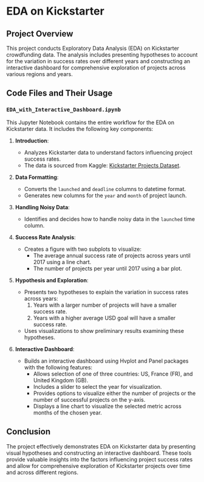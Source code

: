 # EDA on Kickstarter

## Project Overview

This project conducts Exploratory Data Analysis (EDA) on Kickstarter crowdfunding data. The analysis includes presenting hypotheses to account for the variation in success rates over different years and constructing an interactive dashboard for comprehensive exploration of projects across various regions and years.

## Code Files and Their Usage

### `EDA_with_Interactive_Dashboard.ipynb`
This Jupyter Notebook contains the entire workflow for the EDA on Kickstarter data. It includes the following key components:

1. **Introduction**:
   - Analyzes Kickstarter data to understand factors influencing project success rates.
   - The data is sourced from Kaggle: [Kickstarter Projects Dataset](https://www.kaggle.com/datasets/kemical/kickstarter-projects?resource=download).

2. **Data Formatting**:
   - Converts the `launched` and `deadline` columns to datetime format.
   - Generates new columns for the `year` and `month` of project launch.

3. **Handling Noisy Data**:
   - Identifies and decides how to handle noisy data in the `launched` time column.

4. **Success Rate Analysis**:
   - Creates a figure with two subplots to visualize:
     - The average annual success rate of projects across years until 2017 using a line chart.
     - The number of projects per year until 2017 using a bar plot.

5. **Hypothesis and Exploration**:
   - Presents two hypotheses to explain the variation in success rates across years:
     1. Years with a larger number of projects will have a smaller success rate.
     2. Years with a higher average USD goal will have a smaller success rate.
   - Uses visualizations to show preliminary results examining these hypotheses.

6. **Interactive Dashboard**:
   - Builds an interactive dashboard using Hvplot and Panel packages with the following features:
     - Allows selection of one of three countries: US, France (FR), and United Kingdom (GB).
     - Includes a slider to select the year for visualization.
     - Provides options to visualize either the number of projects or the number of successful projects on the y-axis.
     - Displays a line chart to visualize the selected metric across months of the chosen year.

## Conclusion

The project effectively demonstrates EDA on Kickstarter data by presenting visual hypotheses and constructing an interactive dashboard. These tools provide valuable insights into the factors influencing project success rates and allow for comprehensive exploration of Kickstarter projects over time and across different regions.
